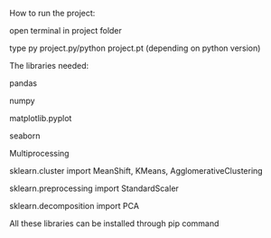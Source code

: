 
How to run the project:

 open terminal in project folder
 
 type py project.py/python project.pt (depending on  python version)


The libraries needed:

pandas 

numpy 

matplotlib.pyplot 

seaborn 

Multiprocessing

sklearn.cluster import MeanShift, KMeans, AgglomerativeClustering

sklearn.preprocessing import StandardScaler

sklearn.decomposition import PCA

All these libraries can be installed through pip command
